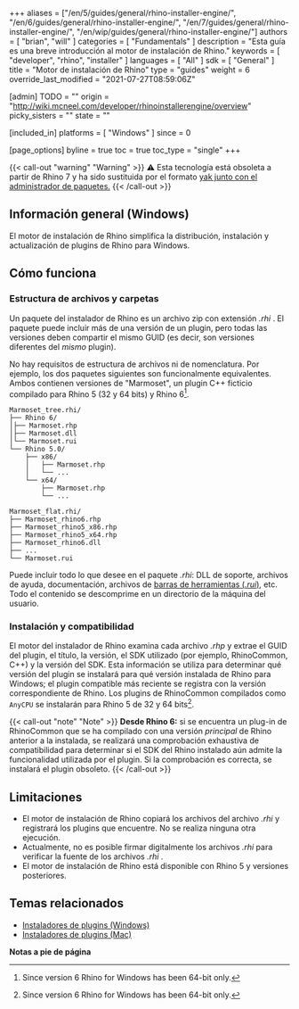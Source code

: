 +++
aliases = ["/en/5/guides/general/rhino-installer-engine/", "/en/6/guides/general/rhino-installer-engine/", "/en/7/guides/general/rhino-installer-engine/", "/en/wip/guides/general/rhino-installer-engine/"]
authors = [ "brian", "will" ]
categories = [ "Fundamentals" ]
description = "Esta guía es una breve introducción al motor de instalación de Rhino."
keywords = [ "developer", "rhino", "installer" ]
languages = [ "All" ]
sdk = [ "General" ]
title = "Motor de instalación de Rhino"
type = "guides"
weight = 6
override_last_modified = "2021-07-27T08:59:06Z"

[admin]
TODO = ""
origin = "http://wiki.mcneel.com/developer/rhinoinstallerengine/overview"
picky_sisters = ""
state = ""

[included_in]
platforms = [ "Windows" ]
since = 0

[page_options]
byline = true
toc = true
toc_type = "single"
+++

{{< call-out "warning" "Warning" >}}
⚠️ Esta tecnología está obsoleta a partir de Rhino 7 y ha sido sustituida por el formato <a href="/guides/yak/">yak junto con el administrador de paquetes.</a>
{{< /call-out >}}

## Información general (Windows)

El motor de instalación de Rhino simplifica la distribución, instalación y actualización de plugins de Rhino para Windows.

## Cómo funciona

### Estructura de archivos y carpetas

Un paquete del instalador de Rhino es un archivo zip con extensión *.rhi* . El paquete puede incluir más de una versión de un plugin, pero todas las versiones deben compartir el mismo GUID (es decir, son versiones diferentes del _mismo_ plugin).

No hay requisitos de estructura de archivos ni de nomenclatura. Por ejemplo, los dos paquetes siguientes son funcionalmente equivalentes. Ambos contienen versiones de "Marmoset", un plugin C++ ficticio compilado para Rhino 5 (32 y 64 bits) y Rhino 6[^1].

```
Marmoset_tree.rhi/
├── Rhino 6/
│├── Marmoset.rhp
│├── Marmoset.dll
│└── Marmoset.rui
└── Rhino 5.0/
    ├── x86/
    │   ├── Marmoset.rhp
    │   └── ...
    └── x64/
        ├── Marmoset.rhp
        └── ...
```

```
Marmoset_flat.rhi/
├── Marmoset_rhino6.rhp
├── Marmoset_rhino5_x86.rhp
├── Marmoset_rhino5_x64.rhp
├── Marmoset_rhino6.dll
├── ...
└── Marmoset.rui
```

Puede incluir todo lo que desee en el paquete *.rhi*: DLL de soporte, archivos de ayuda, documentación, archivos de [barras de herramientas (*.rui*)](/guides/rhinocommon/create-deploy-plugin-toolbar.md), etc. Todo el contenido se descomprime en un directorio de la máquina del usuario.

### Instalación y compatibilidad

El motor del instalador de Rhino examina cada archivo *.rhp* y extrae el GUID del plugin, el título, la versión, el SDK utilizado (por ejemplo, RhinoCommon, C++) y la versión del SDK. Esta información se utiliza para determinar qué versión del plugin se instalará para qué versión instalada de Rhino para Windows; el plugin compatible más reciente se registra con la versión correspondiente de Rhino. Los plugins de RhinoCommon compilados como `AnyCPU` se instalarán para Rhino 5 de 32 y 64 bits[^1].

{{< call-out "note" "Note" >}}
<strong>Desde Rhino 6:</strong> si se encuentra un plug-in de RhinoCommon que se ha compilado con una versión _principal_ de Rhino anterior a la instalada, se realizará una comprobación exhaustiva de compatibilidad para determinar si el SDK del Rhino instalado aún admite la funcionalidad utilizada por el plugin. Si la comprobación es correcta, se instalará el plugin obsoleto.
{{< /call-out >}}

## Limitaciones

- El motor de instalación de Rhino copiará los archivos del archivo *.rhi* y registrará los plugins que encuentre. No se realiza ninguna otra ejecución.
- Actualmente, no es posible firmar digitalmente los archivos *.rhi* para verificar la fuente de los archivos *.rhi* .
- El motor de instalación de Rhino está disponible con Rhino 5 y versiones posteriores.

## Temas relacionados

- [Instaladores de plugins (Windows)](/guides/rhinocommon/plugin-installers-windows)
- [Instaladores de plugins (Mac)](/guides/rhinocommon/plugin-installers-mac)

**Notas a pie de página**

[^1]: Since version 6 Rhino for Windows has been 64-bit only.
